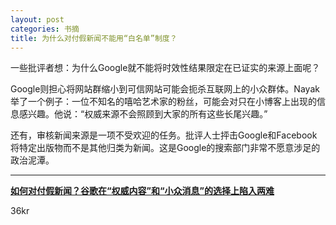 ```yaml
---
layout: post
categories: 书摘
title: 为什么对付假新闻不能用“白名单”制度？
---
```


一些批评者想：为什么Google就不能将时效性结果限定在已证实的来源上面呢？

Google则担心将网站群缩小到可信网站可能会扼杀互联网上的小众群体。Nayak举了一个例子：一位不知名的嘻哈艺术家的粉丝，可能会对只在小博客上出现的信息感兴趣。他说：“权威来源不会照顾到大家的所有这些长尾兴趣。”

还有，审核新闻来源是一项不受欢迎的任务。批评人士抨击Google和Facebook将特定出版物而不是其他归类为新闻。这是Google的搜索部门非常不愿意涉足的政治泥潭。

---

**[如何对付假新闻？谷歌在“权威内容”和“小众消息”的选择上陷入两难](http://36kr.com/p/5103639.html)**

36kr